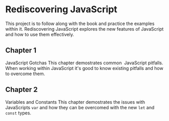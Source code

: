 # Rediscovering JavaScript
This project is to follow along with the book and practice the examples within it. Rediscovering JavaScript explores the new features of JavaScript and how to use them effectively.

## Chapter 1
JavaScript Gotchas
This chapter demostrates common  JavaScript pitfalls. When working within JavaScript it's good to know existing pitfalls and how to overcome them.

## Chapter 2
Variables and Constants
This chapter demostrates the issues with JavaScripts `var` and how they can be overcomed with the new `let` and `const` types.